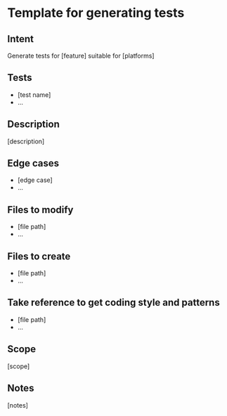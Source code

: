 # Template for generating tests

## Intent
Generate tests for [feature] suitable for [platforms]

## Tests
- [test name]
- ...

## Description
[description]

## Edge cases
- [edge case]
- ...

## Files to modify
- [file path]
- ...

## Files to create
- [file path]
- ...

## Take reference to get coding style and patterns
- [file path]
- ...

## Scope
[scope]

## Notes
[notes]